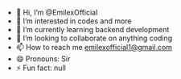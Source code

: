 - 👋 Hi, I’m @EmilexOfficial
- 👀 I’m interested in codes and more
- 🌱 I’m currently learning backend development
- 💞️ I’m looking to collaborate on anything coding
- 📫 How to reach me emilexofficial1@gmail.com
- 😄 Pronouns: Sir
- ⚡ Fun fact: null

<!---
EmilexOfficial/EmilexOfficial is a ✨ special ✨ repository because its `README.md` (this file) appears on your GitHub profile.
You can click the Preview link to take a look at your changes.
--->
